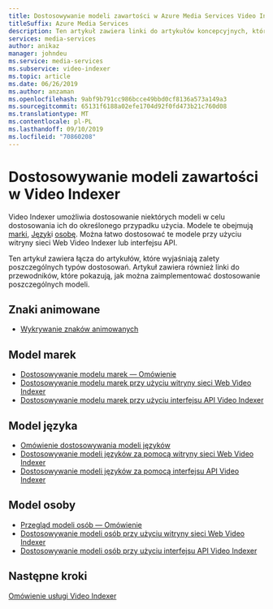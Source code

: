 ```yaml
---
title: Dostosowywanie modeli zawartości w Azure Media Services Video Indexer
titleSuffix: Azure Media Services
description: Ten artykuł zawiera linki do artykułów koncepcyjnych, które wyjaśniają zalety poszczególnych typów dostosowań. Ten artykuł zawiera również linki do przewodników, które pokazują, jak można zaimplementować dostosowanie poszczególnych modeli.
services: media-services
author: anikaz
manager: johndeu
ms.service: media-services
ms.subservice: video-indexer
ms.topic: article
ms.date: 06/26/2019
ms.author: anzaman
ms.openlocfilehash: 9abf9b791cc986bcce49bbd0cf8136a573a149a3
ms.sourcegitcommit: 65131f6188a02efe1704d92f0fd473b21c760d08
ms.translationtype: MT
ms.contentlocale: pl-PL
ms.lasthandoff: 09/10/2019
ms.locfileid: "70860208"
---
```

# <a name="customizing-content-models-in-video-indexer"></a>Dostosowywanie modeli zawartości w Video Indexer

Video Indexer umożliwia dostosowanie niektórych modeli w celu dostosowania ich do określonego przypadku użycia. Modele te obejmują [marki](customize-brands-model-overview.md), [Język](customize-language-model-overview.md)i [osobę](customize-person-model-overview.md). Można łatwo dostosować te modele przy użyciu witryny sieci Web Video Indexer lub interfejsu API.

Ten artykuł zawiera łącza do artykułów, które wyjaśniają zalety poszczególnych typów dostosowań. Artykuł zawiera również linki do przewodników, które pokazują, jak można zaimplementować dostosowanie poszczególnych modeli.

## <a name="animated-characters"></a>Znaki animowane

* [Wykrywanie znaków animowanych](animated-characters-recognition.md)

## <a name="brands-model"></a>Model marek

* [Dostosowywanie modelu marek — Omówienie](customize-brands-model-overview.md)
* [Dostosowywanie modelu marek przy użyciu witryny sieci Web Video Indexer](customize-brands-model-with-website.md)
* [Dostosowywanie modelu marek przy użyciu interfejsu API Video Indexer](customize-brands-model-with-api.md)
 
## <a name="language-model"></a>Model języka

* [Omówienie dostosowywania modeli języków](customize-language-model-overview.md)
* [Dostosowywanie modeli języków za pomocą witryny sieci Web Video Indexer](customize-language-model-with-website.md)
* [Dostosowywanie modeli języków za pomocą interfejsu API Video Indexer](customize-language-model-with-api.md)
 
## <a name="person-model"></a>Model osoby

* [Przegląd modeli osób — Omówienie](customize-person-model-overview.md)
* [Dostosowywanie modeli osób przy użyciu witryny sieci Web Video Indexer](customize-person-model-with-website.md)
* [Dostosowywanie modeli osób przy użyciu interfejsu API Video Indexer](customize-person-model-with-api.md)

## <a name="next-steps"></a>Następne kroki

[Omówienie usługi Video Indexer](video-indexer-overview.md)
